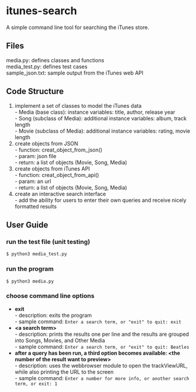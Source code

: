 # itunes-search
A simple command line tool for searching the iTunes store.

## Files
media.py: defines classes and functions
<br> media_test.py: defines test cases
<br> sample_json.txt: sample output from the iTunes web API

## Code Structure
1. implement a set of classes to model the iTunes data
<br> - Media (base class): instance variables: title, author, release year
<br> - Song (subclass of Media): additional instance variables: album, track length
<br> - Movie (subclass of Media): additional instance variables: rating, movie length
2. create objects from JSON
<br> - function: creat_object_from_json()
<br> - param: json file
<br> - return: a list of objects (Movie, Song, Media)
3. create objects from iTunes API
<br> - function: creat_object_from_api()
<br> - param: an url
<br> - return: a list of objects (Movie, Song, Media)
4. create an interactive search interface 
<br> - add the ability for users to enter their own queries and receive nicely formatted results

## User Guide
### run the test file (unit testing)
`$ python3 media_test.py`
### run the program
`$ python3 media.py`
### choose command line options
* **exit**
<br> - description: exits the program
<br> - sample command: `Enter a search term, or "exit" to quit: exit`
* **\<a search term>**
<br> - description: prints the results one per line and the results are grouped into Songs, Movies, and Other Media
<br> - sample command: `Enter a search term, or "exit" to quit: Beatles`
* **after a query has been run, a third option becomes available: \<the number of the result want to preview>**
<br> - description: uses the webbrowser module to open the trackViewURL, while also printing the URL to the screen
<br> - sample command: `Enter a number for more info, or another search term, or exit: 1`
